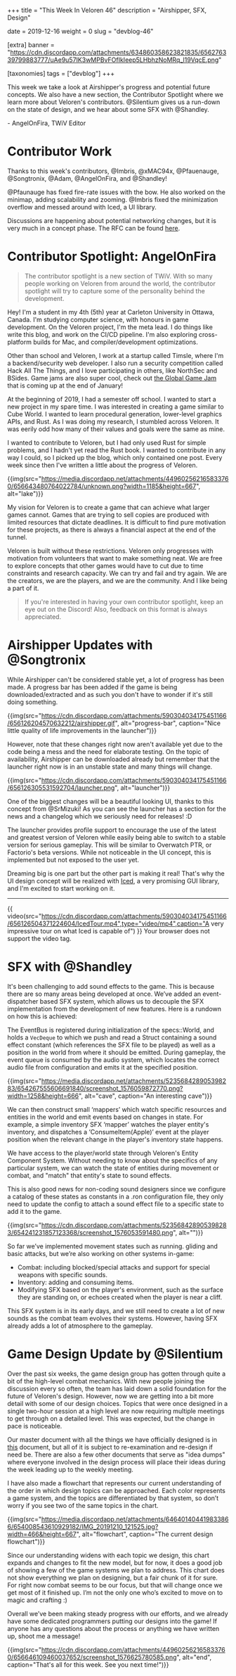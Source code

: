 +++
title = "This Week In Veloren 46"
description = "Airshipper, SFX, Design"

date = 2019-12-16 
weight = 0
slug = "devblog-46"

[extra]
banner = "https://cdn.discordapp.com/attachments/634860358623821835/656276339799883777/uAe9u57IK3wMPBvFOfIkIeep5LHbhzNoMRq_l19VqcE.png"

[taxonomies]
tags = ["devblog"]
+++

This week we take a look at Airshipper's progress and potential future concepts. We also have a new section, the Contributor Spotlight where we learn more about Veloren's contributors. @Silentium gives us a run-down on the state of design, and we hear about some SFX with @Shandley.

\- AngelOnFira, TWiV Editor

# Contributor Work

Thanks to this week's contributors, @Imbris, @xMAC94x, @Pfauenauge, @Songtronix, @Adam, @AngelOnFira, and @Shandley!

@Pfaunauge has fixed fire-rate issues with the bow. He also worked on the minimap, adding scalability and zooming. @Imbris fixed the minimization overflow and messed around with Iced, a UI library.

Discussions are happening about potential networking changes, but it is very much in a concept phase. The RFC can be found [here](https://gitlab.com/veloren/rfcs/blob/xMAC94x/network/open/0019-network.md).

# Contributor Spotlight: AngelOnFira

> The contributor spotlight is a new section of TWiV. With so many people working on Veloren from around the world, the contributor spotlight will try to capture some of the personality behind the development.

Hey! I'm a student in my 4th (5th) year at Carleton University in Ottawa, Canada. I'm studying computer science, with honours in game development. On the Veloren project, I'm the meta lead. I do things like write this blog, and work on the CI/CD pipeline. I'm also exploring cross-platform builds for Mac, and compiler/development optimizations.

Other than school and Veloren, I work at a startup called Timsle, where I'm a backend/security web developer. I also run a security competition called Hack All The Things, and I love participating in others, like NorthSec and BSides. Game jams are also super cool, check out [the Global Game Jam](https://globalgamejam.org/) that is coming up at the end of January!

At the beginning of 2019, I had a semester off school. I wanted to start a new project in my spare time. I was interested in creating a game similar to Cube World. I wanted to learn procedural generation, lower-level graphics APIs, and Rust. As I was doing my research, I stumbled across Veloren. It was eerily odd how many of their values and goals were the same as mine.

I wanted to contribute to Veloren, but I had only used Rust for simple problems, and I hadn't yet read the Rust book. I wanted to contribute in any way I could, so I picked up the blog, which only contained one post. Every week since then I've written a little about the progress of Veloren.

{{img(src="https://media.discordapp.net/attachments/449602562165833760/656643480764022784/unknown.png?width=1185&height=667", alt="lake")}}

My vision for Veloren is to create a game that can achieve what larger games cannot. Games that are trying to sell copies are produced with limited resources that dictate deadlines. It is difficult to find pure motivation for these projects, as there is always a financial aspect at the end of the tunnel.

Veloren is built without these restrictions. Veloren only progresses with motivation from volunteers that want to make something neat. We are free to explore concepts that other games would have to cut due to time constraints and research capacity. We can try and fail and try again. We are the creators, we are the players, and we are the community. And I like being a part of it.

> If you're interested in having your own contributor spotlight, keep an eye out on the Discord! Also, feedback on this format is always appreciated.

# Airshipper Updates with @Songtronix

While Airshipper can't be considered stable yet, a lot of progress has been made. A progress bar has been added if the game is being downloaded/extracted and as such you don't have to wonder if it's still doing something.

{{img(src="https://cdn.discordapp.com/attachments/590304034175451166/656126204570632212/airshipper.gif", alt="progress-bar", caption="Nice little quality of life improvements in the launcher")}}

However, note that these changes right now aren't available yet due to the code being a mess and the need for elaborate testing. On the topic of availability, Airshipper can be downloaded already but remember that the launcher right now is in an unstable state and
many things will change.

{{img(src="https://cdn.discordapp.com/attachments/590304034175451166/656126305531592704/launcher.png", alt="launcher")}}

One of the biggest changes will be a beautiful looking UI, thanks to this concept from @SrMizuki! As you can see the launcher has a section for the news and a changelog which we seriously need for releases! :D

The launcher provides profile support to encourage the use of the latest and greatest version of Veloren while easily being able to switch to a stable version for serious gameplay. This will be similar to Overwatch PTR, or Factorio's beta versions. While not noticeable in the UI concept, this is implemented but not exposed to the user yet.

Dreaming big is one part but the other part is making it real! That's why the UI design concept will be realized with [Iced](https://github.com/hecrj/iced), a very promising GUI library, and I'm excited to start working on it.

<hr>

{{ video(src="https://cdn.discordapp.com/attachments/590304034175451166/656126504371224604/IcedTour.mp4",type="video/mp4",caption="A very impressive tour on what Iced is capable of") }}
Your browser does not support the video tag.

# SFX with @Shandley

It's been challenging to add sound effects to the game. This is because there are so many areas being developed at once. We’ve added an event-dispatcher based SFX system, which allows us to decouple the SFX implementation from the development of new features. Here is a rundown on how this is achieved:

The EventBus is registered during initialization of the specs::World, and holds a `VecDeque` to which we push and read a Struct containing a sound effect constant (which references the SFX file to be played) as well as a position in the world from where it should be emitted. During gameplay, the event queue is consumed by the audio system, which locates the correct audio file from configuration and emits it at the specified position.

{{img(src="https://media.discordapp.net/attachments/523568428905398283/654267555606691840/screenshot_1576059872770.png?width=1258&height=666", alt="cave", caption="An interesting cave")}}

We can then construct small ‘mappers’ which watch specific resources and entities in the world and emit events based on changes in state. For example, a simple inventory SFX ‘mapper’ watches the player entity's inventory, and dispatches a ‘ConsumeItem(Apple)’ event at the player position when the relevant change in the player's inventory state happens.

We have access to the player/world state through Veloren's Entity Component System. Without needing to know about the specifics of any particular system, we can watch the state of entities during movement or combat, and "match" that entity's state to sound effects.

This is also good news for non-coding sound designers since we configure a catalog of these states as constants in a .ron configuration file, they only need to update the config to attach a sound effect file to a specific state to add it to the game.

{{img(src="https://cdn.discordapp.com/attachments/523568428905398283/654241231857123368/screenshot_1576053591480.png", alt="")}}

So far we’ve implemented movement states such as running. gliding and basic attacks, but we’re also working on other systems in-game:

- Combat: including blocked/special attacks and support for special weapons with specific sounds.
- Inventory: adding and consuming items.
- Modifying SFX based on the player's environment, such as the surface they are standing on, or echoes created when the player is near a cliff.

This SFX system is in its early days, and we still need to create a lot of new sounds as the combat team evolves their systems. However, having SFX already adds a lot of atmosphere to the gameplay.

# Game Design Update by @Silentium

Over the past six weeks, the game design group has gotten through quite a bit of the high-level combat mechanics. With new people joining the discussion every so often, the team has laid down a solid foundation for the future of Veloren's design. However, now we are getting into a bit more detail with some of our design choices. Topics that were once designed in a single two-hour session at a high level are now requiring multiple meetings to get through on a detailed level. This was expected, but the change in pace is noticeable.

Our master document with all the things we have officially designed is in [this](https://docs.google.com/document/d/1otj-t0vaod3EKwYTA0bv5Chp5Z7ZbBAY8YgXX9bIm4o/edit?usp=sharing) document, but all of it is subject to re-examination and re-design if need be. There are also a few other documents that serve as "idea dumps" where everyone involved in the design process will place their ideas during the week leading up to the weekly meeting.

I have also made a flowchart that represents our current understanding of the order in which design topics can be approached. Each color represents a game system, and the topics are differentiated by that system, so don’t worry if you see two of the same topics
in the chart.

{{img(src="https://media.discordapp.net/attachments/646401404419833866/654008543610929182/IMG_20191210_121525.jpg?width=466&height=667", alt="flowchart", caption="The current design flowchart")}}

Since our understanding widens with each topic we design, this chart expands and changes to fit the new model, but for now, it does a good job of showing a few of the game systems we plan to address. This chart does not show everything we plan on designing, but a fair chunk of it for sure. For right now combat seems to be our focus, but that will change once we get most of it finished up. I’m not the only one who’s excited to move on to magic and crafting :)

Overall we’ve been making steady progress with our efforts, and we already have some dedicated programmers putting our designs into the game! If anyone has any questions about the process or anything we have written up, shoot me a message!

{{img(src="https://cdn.discordapp.com/attachments/449602562165833760/656646109460037652/screenshot_1576625780585.png", alt="end", caption="That's all for this week. See you next time!")}}
